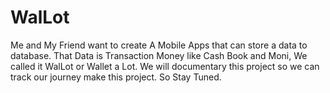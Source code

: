 # WalLot
Me and My Friend want to create A Mobile Apps that can store a data to database. That Data is Transaction Money like Cash Book and Moni, We called it WalLot or Wallet a Lot. We will documentary this project so we can track our journey make this project. So Stay Tuned.
